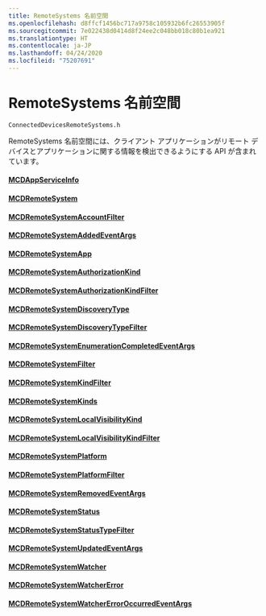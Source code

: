 ```yaml
---
title: RemoteSystems 名前空間
ms.openlocfilehash: d8ffcf1456bc717a9758c105932b6fc26553905f
ms.sourcegitcommit: 7e022438d0414d8f24ee2c048bb018c80b1ea921
ms.translationtype: HT
ms.contentlocale: ja-JP
ms.lasthandoff: 04/24/2020
ms.locfileid: "75207691"
---
```

# <a name="remotesystems-namespace"></a>RemoteSystems 名前空間
```
ConnectedDevicesRemoteSystems.h
```

RemoteSystems 名前空間には、クライアント アプリケーションがリモート デバイスとアプリケーションに関する情報を検出できるようにする API が含まれています。

#### <a name="mcdappserviceinfo"></a>[MCDAppServiceInfo](MCDAppServiceInfo.md)
#### <a name="mcdremotesystem"></a>[MCDRemoteSystem](MCDRemoteSystem.md)
#### <a name="mcdremotesystemaccountfilter"></a>[MCDRemoteSystemAccountFilter](MCDRemoteSystemAccountFilter.md)
#### <a name="mcdremotesystemaddedeventargs"></a>[MCDRemoteSystemAddedEventArgs](MCDRemoteSystemAddedEventArgs.md)
#### <a name="mcdremotesystemapp"></a>[MCDRemoteSystemApp](MCDRemoteSystemApp.md)
#### <a name="mcdremotesystemauthorizationkind"></a>[MCDRemoteSystemAuthorizationKind](MCDRemoteSystemAuthorizationKind.md)
#### <a name="mcdremotesystemauthorizationkindfilter"></a>[MCDRemoteSystemAuthorizationKindFilter](MCDRemoteSystemAuthorizationKindFilter.md)
#### <a name="mcdremotesystemdiscoverytype"></a>[MCDRemoteSystemDiscoveryType](MCDRemoteSystemDiscoveryType.md)
#### <a name="mcdremotesystemdiscoverytypefilter"></a>[MCDRemoteSystemDiscoveryTypeFilter](MCDRemoteSystemDiscoveryTypeFilter.md)
#### <a name="mcdremotesystemenumerationcompletedeventargs"></a>[MCDRemoteSystemEnumerationCompletedEventArgs](MCDRemoteSystemEnumerationCompletedEventArgs.md)
#### <a name="mcdremotesystemfilter"></a>[MCDRemoteSystemFilter](MCDRemoteSystemFilter.md)
#### <a name="mcdremotesystemkindfilter"></a>[MCDRemoteSystemKindFilter](MCDRemoteSystemKindFilter.md)
#### <a name="mcdremotesystemkinds"></a>[MCDRemoteSystemKinds](MCDRemoteSystemKinds.md)
#### <a name="mcdremotesystemlocalvisibilitykind"></a>[MCDRemoteSystemLocalVisibilityKind](MCDRemoteSystemLocalVisibilityKind.md)
#### <a name="mcdremotesystemlocalvisibilitykindfilter"></a>[MCDRemoteSystemLocalVisibilityKindFilter](MCDRemoteSystemLocalVisibilityKindFilter.md)
#### <a name="mcdremotesystemplatform"></a>[MCDRemoteSystemPlatform](MCDRemoteSystemPlatform.md)
#### <a name="mcdremotesystemplatformfilter"></a>[MCDRemoteSystemPlatformFilter](MCDRemoteSystemPlatformFilter.md)
#### <a name="mcdremotesystemremovedeventargs"></a>[MCDRemoteSystemRemovedEventArgs](MCDRemoteSystemRemovedEventArgs.md)
#### <a name="mcdremotesystemstatus"></a>[MCDRemoteSystemStatus](MCDRemoteSystemStatus.md)
#### <a name="mcdremotesystemstatustypefilter"></a>[MCDRemoteSystemStatusTypeFilter](MCDRemoteSystemStatusTypeFilter.md)
#### <a name="mcdremotesystemupdatedeventargs"></a>[MCDRemoteSystemUpdatedEventArgs](MCDRemoteSystemUpdatedEventArgs.md)
#### <a name="mcdremotesystemwatcher"></a>[MCDRemoteSystemWatcher](MCDRemoteSystemWatcher.md)
#### <a name="mcdremotesystemwatchererror"></a>[MCDRemoteSystemWatcherError](MCDRemoteSystemWatcherError.md)
#### <a name="mcdremotesystemwatchererroroccurredeventargs"></a>[MCDRemoteSystemWatcherErrorOccurredEventArgs](MCDRemoteSystemWatcherErrorOccurredEventArgs.md)